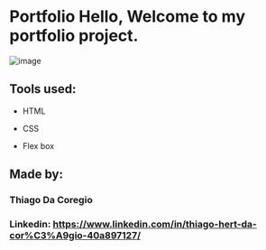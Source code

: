 # Portfolio Hello, Welcome to my portfolio project.

![image](https://user-images.githubusercontent.com/124211397/226218787-76b60278-fd9a-4047-b960-b55730a46348.png)

## Tools used:

* HTML

* CSS

* Flex box

## Made by:

### Thiago Da Coregio

### Linkedin: https://www.linkedin.com/in/thiago-hert-da-cor%C3%A9gio-40a897127/
